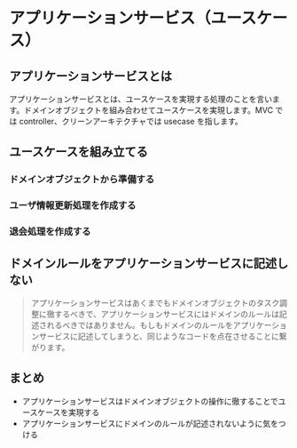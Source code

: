 # アプリケーションサービス（ユースケース）

## アプリケーションサービスとは

アプリケーションサービスとは、ユースケースを実現する処理のことを言います。ドメインオブジェクトを組み合わせてユースケースを実現します。MVC では controller、クリーンアーキテクチャでは usecase を指します。

## ユースケースを組み立てる

### ドメインオブジェクトから準備する

### ユーザ情報更新処理を作成する

### 退会処理を作成する

## ドメインルールをアプリケーションサービスに記述しない

> アプリケーションサービスはあくまでもドメインオブジェクトのタスク調整に徹するべきで、アプリケーションサービスにはドメインのルールは記述されるべきではありません。もしもドメインのルールをアプリケーションサービスに記述してしまうと、同じようなコードを点在させることに繋がります。

## まとめ

- アプリケーションサービスはドメインオブジェクトの操作に徹することでユースケースを実現する
- アプリケーションサービスにドメインのルールが記述されないように気をつける